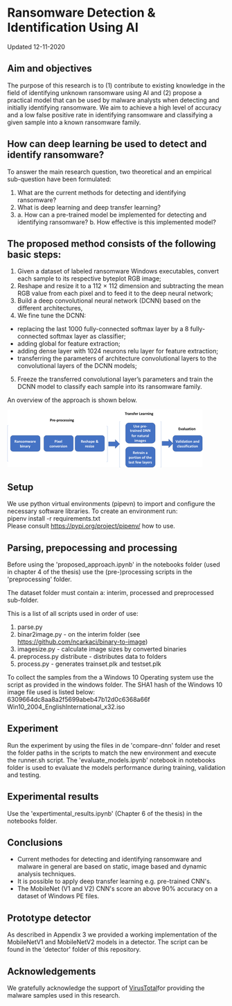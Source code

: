 # Ransomware Detection & Identification Using AI
Updated 12-11-2020
## Aim and objectives
The purpose of this research is to (1) contribute to existing knowledge in the field of identifying unknown ransomware using AI and (2) propose a practical model that can be used by malware analysts when detecting and initially identifying ransomware. We aim to achieve a high level of accuracy and a low false positive rate in identifying ransomware and classifying a given sample into a known ransomware family.

## How can deep learning be used to detect and identify ransomware?

To answer the main research question, two theoretical and an empirical sub-question have been formulated:

1.	What are the current methods for detecting and identifying ransomware?
2.	What is deep learning and deep transfer learning?
3. a.	How can a pre-trained model be implemented for detecting and identifying ransomware?
   b.	How effective is this implemented model?


## The proposed method consists of the following basic steps:
1) Given a dataset of labeled ransomware Windows executables, convert each sample to its respective byteplot RGB image;
2) Reshape and resize it to a 112 × 112 dimension and subtracting the mean RGB value from each pixel and to feed it to the deep neural network;
3) Build a deep convolutional neural network (DCNN) based on the different architectures,
4) We fine tune the DCNN:
- replacing the last 1000 fully-connected softmax layer by a 8 fully-connected softmax layer as classifier;
- adding global for feature extraction;
- adding dense layer with 1024 neurons relu layer for feature extraction;
- transferring the parameters of architecture convolutional layers to the convolutional layers of the DCNN models;
5) Freeze the transferred convolutional layer’s parameters and train the DCNN model to classify each sample into its ransomware family.

An overview of the approach is shown below.

![title](notebooks/media/approach.png)

## Setup
We use python virtual environments (pipevn) to import and configure the necessary software libraries.
To create an environment run: \
pipenv install -r requirements.txt \
Please consult https://pypi.org/project/pipenv/ how to use.

## Parsing, prepocessing and processing
Before using the 'proposed_approach.ipynb' in the notebooks folder (used in chapter 4 of the thesis) use the (pre-)processing scripts in the 'preprocessing' folder.

The dataset folder must contain a: interim, processed and preprocessed sub-folder.

This is a list of all scripts used in order of use:
1) parse.py
2) binar2image.py - on the interim folder (see https://github.com/ncarkaci/binary-to-image)
3) imagesize.py - calculate image sizes by converted binaries
4) preprocess.py distribute - distributes data to folders
5) process.py - generates trainset.plk and testset.plk

To collect the samples from the a Windows 10 Operating system use the script as provided in the windows folder. The SHA1 hash of the Windows 10 image file used is listed below:
6309664dc8aa8a2f5699abeb47b12d0c6368a66f  Win10_2004_EnglishInternational_x32.iso

## Experiment
Run the experiment by using the files in de 'compare-dnn' folder and reset the folder paths in the scripts to match the new environment and execute the runner.sh script.
The 'evaluate_models.ipynb' notebook in notebooks folder is used to evaluate the models performance during training, validation and testing.

## Experimental results
Use the 'expertimental_results.ipynb' (Chapter 6 of the thesis) in the notebooks folder.

## Conclusions
- Current methodes for detecting and identifying ransomware and malware in general are based on static, image based and dynamic analysis techniques.
- It is possible to apply deep transfer learning e.g. pre-trained CNN's.
- The MobileNet (V1 and V2) CNN's score an above 90% accuracy on a dataset of Windows PE files.

## Prototype detector
As described in Appendix 3 we provided a working implementation of the MobileNetV1 and MobileNetV2 models in a detector. The script can be found in the 'detector' folder of this repository.

## Acknowledgements
We gratefully acknowledge the support of [VirusTotal](https://www.virustotal.com)for providing the malware samples used in this research.
